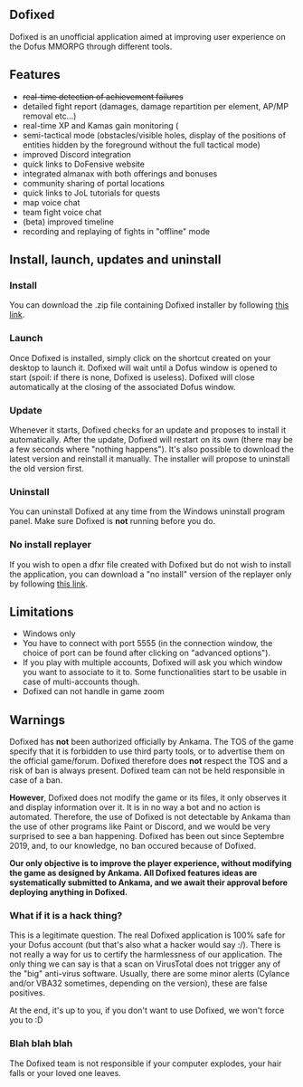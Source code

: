 ## Dofixed

Dofixed is an unofficial application aimed at improving user experience on the Dofus MMORPG through different tools.

## Features

- ~~real-time detection of achievement failures~~
- detailed fight report (damages, damage repartition per element, AP/MP removal etc...)
- real-time XP and Kamas gain monitoring (
- semi-tactical mode (obstacles/visible holes, display of the positions of entities hidden by the foreground without the full tactical mode)
- improved Discord integration
- quick links to DoFensive website
- integrated almanax with both offerings and bonuses
- community sharing of portal locations
- quick links to JoL tutorials for quests
- map voice chat
- team fight voice chat
- (beta) improved timeline
- recording and replaying of fights in "offline" mode

## Install, launch, updates and uninstall

### Install

You can download the .zip file containing Dofixed installer by following [this link](https://github.com/dofixed/dofixed-install/archive/master.zip).

### Launch

Once Dofixed is installed, simply click on the shortcut created on your desktop to launch it. Dofixed will wait until a Dofus window is opened to start (spoil: if there is none, Dofixed is useless). Dofixed will close automatically at the closing of the associated Dofus window.

### Update

Whenever it starts, Dofixed checks for an update and proposes to install it automatically. After the update, Dofixed will restart on its own (there may be a few seconds where "nothing happens"). It's also possible to download the latest version and reinstall it manually. The installer will propose to uninstall the old version first.



### Uninstall

You can uninstall Dofixed at any time from the Windows uninstall program panel. Make sure Dofixed is **not** running before you do.

### No install replayer

If you wish to open a dfxr file created with Dofixed but do not wish to install the application, you can download a "no install" version of the replayer only by following [this link](https://github.com/dofixed/dofixed-replayer/archive/master.zip).

## Limitations

- Windows only
- You have to connect with port 5555 (in the connection window, the choice of port can be found after clicking on "advanced options").
- If you play with multiple accounts, Dofixed will ask you which window you want to associate to it to. Some functionalities start to be usable in case of multi-accounts though.
- Dofixed can not handle in game zoom


## Warnings

Dofixed has **not** been authorized officially by Ankama. The TOS of the game specify that it is forbidden to use third party tools, or to advertise them on the official game/forum. Dofixed therefore does **not** respect the TOS and a risk of ban is always present. Dofixed  team can not be held responsible in case of a ban.

**However**, Dofixed does not modify the game or its files, it only observes it and display information over it. It is in no way a bot and no action is automated. Therefore, the use of Dofixed is not detectable by Ankama than the use of other programs like Paint or Discord, and we would be very surprised to see a ban happening. Dofixed has been out since Septembre 2019, and, to our knowledge, no ban occured because of Dofixed.

**Our only objective is to improve the player experience, without modifying the game as designed by Ankama. All Dofixed features ideas are systematically submitted to Ankama, and we await their approval before deploying anything in Dofixed.**


### What if it is a hack thing?

This is a legitimate question. The real Dofixed application is 100% safe for your Dofus account (but that's also what a hacker would say :/). There is not really a way for us to certify the harmlessness of our application. The only thing we can say is that a scan on VirusTotal does not trigger any of the "big" anti-virus software. Usually, there are some minor alerts (Cylance and/or VBA32 sometimes, depending on the version), these are false positives.

At the end, it's up to you, if you don't want to use Dofixed, we won't force you to :D

### Blah blah blah

The Dofixed team is not responsible if your computer explodes, your hair falls or your loved one leaves.

